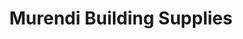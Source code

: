 ---
title: "Murendi Building Supplies"
url: /senwabarwana/murendi-building-supplies/
shop: trade
---